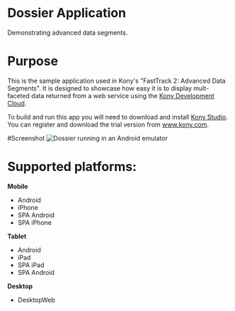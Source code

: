 Dossier Application
=======================
Demonstrating advanced data segments. 

# Purpose
This is the sample application used in Kony's "FastTrack 2: Advanced Data Segments". It is designed to showcase how easy it is to display mult-faceted data returned from a web service using the [Kony Development Cloud](http://www.kony.com/products/development). 

To build and run this app you will need to download and install [Kony Studio](http://www.kony.com/products/development). You can register and download the trial version from www.kony.com.


#Screenshot
![](https://raw.github.com/kony-solutions/screenshots/master/DossierApp/Mobile/Android/1.png "Dossier running in an Android emulator")

# Supported platforms:
**Mobile**
 * Android
 * iPhone
 * SPA Android
 * SPA iPhone
 
**Tablet** 
 * Android
 * iPad
 * SPA iPad
 * SPA Android
 
**Desktop**
 * DesktopWeb

